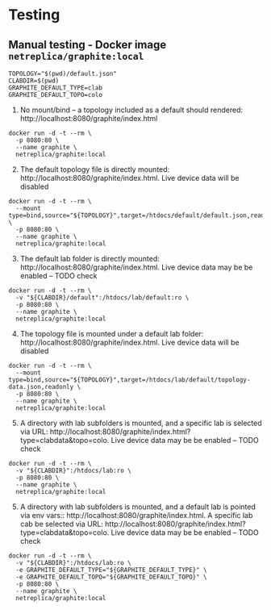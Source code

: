 # Testing

## Manual testing - Docker image `netreplica/graphite:local`

```
TOPOLOGY="$(pwd)/default.json"
CLABDIR=$(pwd)
GRAPHITE_DEFAULT_TYPE=clab
GRAPHITE_DEFAULT_TOPO=colo
```

1. No mount/bind – a topology included as a default should rendered: http://localhost:8080/graphite/index.html

```
docker run -d -t --rm \
  -p 8080:80 \
  --name graphite \
  netreplica/graphite:local
```

2. The default topology file is directly mounted: http://localhost:8080/graphite/index.html. Live device data will be disabled

```
docker run -d -t --rm \
  --mount type=bind,source="${TOPOLOGY}",target=/htdocs/default/default.json,readonly \
  -p 8080:80 \
  --name graphite \
  netreplica/graphite:local
```

3. The default lab folder is directly mounted: http://localhost:8080/graphite/index.html. Live device data may be be enabled – TODO check

```
docker run -d -t --rm \
  -v "${CLABDIR}/default":/htdocs/lab/default:ro \
  -p 8080:80 \
  --name graphite \
  netreplica/graphite:local
```

4. The topology file is mounted under a default lab folder: http://localhost:8080/graphite/index.html. Live device data will be disabled

```
docker run -d -t --rm \
  --mount type=bind,source="${TOPOLOGY}",target=/htdocs/lab/default/topology-data.json,readonly \
  -p 8080:80 \
  --name graphite \
  netreplica/graphite:local
```

5. A directory with lab subfolders is mounted, and a specific lab is selected via URL: http://localhost:8080/graphite/index.html?type=clabdata&topo=colo. Live device data may be be enabled – TODO check

```
docker run -d -t --rm \
  -v "${CLABDIR}":/htdocs/lab:ro \
  -p 8080:80 \
  --name graphite \
  netreplica/graphite:local
```

5. A directory with lab subfolders is mounted, and a default lab is pointed via env vars:: http://localhost:8080/graphite/index.html. A specific lab cab be selected via URL: http://localhost:8080/graphite/index.html?type=clabdata&topo=colo. Live device data may be be enabled – TODO check

```
docker run -d -t --rm \
  -v "${CLABDIR}":/htdocs/lab:ro \
  -e GRAPHITE_DEFAULT_TYPE="${GRAPHITE_DEFAULT_TYPE}" \
  -e GRAPHITE_DEFAULT_TOPO="${GRAPHITE_DEFAULT_TOPO}" \
  -p 8080:80 \
  --name graphite \
  netreplica/graphite:local
```
